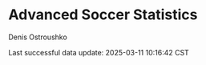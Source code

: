 # Advanced Soccer Statistics
Denis Ostroushko

<!-- gfm -->

Last successful data update: 2025-03-11 10:16:42 CST
